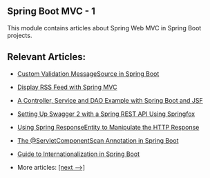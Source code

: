 ## Spring Boot MVC - 1

This module contains articles about Spring Web MVC in Spring Boot projects.

## Relevant Articles:

- [Custom Validation MessageSource in Spring Boot](docs/SpringBoot_Custom_ValidationMessage.md)
- [Display RSS Feed with Spring MVC](docs/SpringBoot_Rss_Feed.md)
- [A Controller, Service and DAO Example with Spring Boot and JSF]()
- [Setting Up Swagger 2 with a Spring REST API Using Springfox]()
- [Using Spring ResponseEntity to Manipulate the HTTP Response]()
- [The @ServletComponentScan Annotation in Spring Boot]()
- [Guide to Internationalization in Spring Boot]()

- More articles: [[next -->]](../spring-boot-mvc-2/README.md)